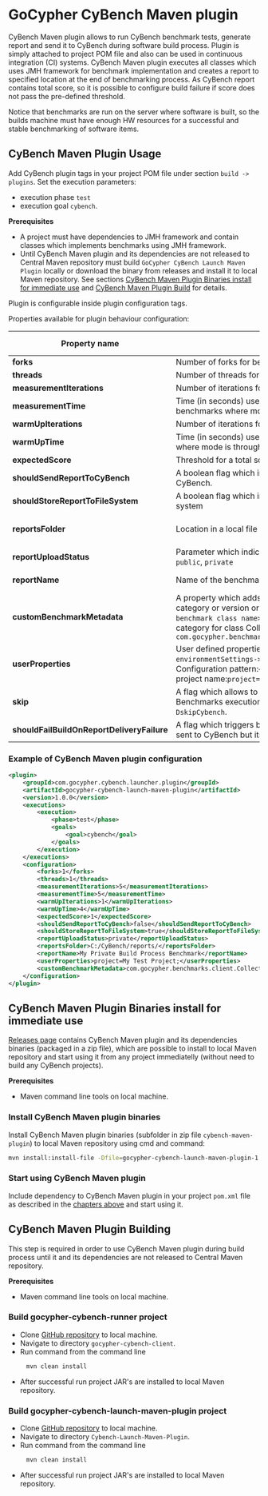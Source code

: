 # GoCypher CyBench Maven plugin

CyBench Maven plugin allows to run CyBench benchmark tests, generate report and send it to CyBench during software build process. Plugin is simply attached to project POM file and also can be used in continuous integration (CI) systems. CyBench Maven plugin executes all classes which uses JMH framework for benchmark implementation and creates a report to specified location at the end of benchmarking process. As CyBench report contains total score, so it is possible to configure build failure if score does not pass the pre-defined threshold.

Notice that benchmarks are run on the server where software is built, so the builds machine must have enough HW resources for a successful and stable benchmarking of software items.  

## CyBench Maven Plugin Usage

Add CyBench plugin tags in your project POM file under section `build -> plugins`. 
Set the execution parameters:
* execution phase `test` 
* execution goal `cybench`.

**Prerequisites**

* A project must have dependencies to JMH framework and contain classes which implements benchmarks using JMH framework.
* Until CyBench Maven plugin and its dependencies are not released to Central Maven repository must build `GoCypher CyBench Launch Maven Plugin` locally or download the binary from releases and install it to local Maven repository. See sections [CyBench Maven Plugin Binaries install for immediate use](#cybench-maven-plugin-binaries-install-for-immediate-use) and [CyBench Maven Plugin Build](#cybench-maven-plugin-building)  for details.

Plugin is configurable inside plugin configuration tags. 

Properties available for plugin behaviour configuration:

| Property name        | Description           | Default value  |
| ------------- |-------------| -----:|
| **forks**      | Number of forks for benchmark execution. |1 |
| **threads**      | Number of threads for each benchmark test.      |  1 |
| **measurementIterations**| Number of iterations for each benchmark.      |    5 |
| **measurementTime**| Time (in seconds) used for measurement execution (applies only for benchmarks where mode is throughput).     |    10 |
| **warmUpIterations**| Number of iterations for each benchmark warm-up.      |    3 |
| **warmUpTime**| Time (in seconds) used for warm-up execution (applies only for benchmarks where mode is throughput).     |    5 |
| **expectedScore**| Threshold for a total score. If report total score is lower then build fails.  |    -1 |
| **shouldSendReportToCyBench**| A boolean flag which indicates if the benchmark report should be sent to CyBench.  |    false |
| **shouldStoreReportToFileSystem** | A boolean flag which indicates if the benchmark report should be saved to file system | true |
| **reportsFolder**| Location in a local file system where reports shall be stored.  |    Current execution directory. |
| **reportUploadStatus**| Parameter which indicates if the report is public or private. Possible values: `public`, `private`  |   public  |
| **reportName**| Name of the benchmark report. |   CyBench Report  |
| **customBenchmarkMetadata**| A property which adds extra properties to the benchmarks report such as category or version or context. Configuration pattern is `<fully qualified benchmark class name>=<key1>:<value1>;<key2>:<value2>`. Example which adds category for class CollectionsBenchmarks: `com.gocypher.benchmarks.client.CollectionsBenchmarks=category:Collections;`   |   -  |
| **userProperties**| User defined properties which will be added to benchmarks report section `environmentSettings->userDefinedProperties` as key/value strings. Configuration pattern:`<key1>:<value1>;<key2>:<value2>`. Example which adds a project name:`project=My Test Project;` |   -  |
| **skip**| A flag which allows to skip benchmarks execution during build process. Benchmarks execution also can be skipped via JVM system property `-DskipCybench`. |   false  |
| **shouldFailBuildOnReportDeliveryFailure**| A flag which triggers build failure if the benchmark report was configured to be sent to CyBench but its delivery failed. |   false |

### Example of CyBench Maven plugin configuration

```xml
<plugin>
    <groupId>com.gocypher.cybench.launcher.plugin</groupId>
    <artifactId>gocypher-cybench-launch-maven-plugin</artifactId>
    <version>1.0.0</version>
    <executions>
        <execution>
            <phase>test</phase>
            <goals>
				<goal>cybench</goal>
            </goals>
        </execution>
    </executions>
    <configuration>
        <forks>1</forks>
        <threads>1</threads>
        <measurementIterations>5</measurementIterations>
        <measurementTime>5</measurementTime>
        <warmUpIterations>1</warmUpIterations>
        <warmUpTime>4</warmUpTime>
        <expectedScore>1</expectedScore>
        <shouldSendReportToCyBench>false</shouldSendReportToCyBench>
        <shouldStoreReportToFileSystem>true</shouldStoreReportToFileSystem>
        <reportUploadStatus>private</reportUploadStatus>
        <reportsFolder>C:/CyBench/reports/</reportsFolder>
        <reportName>My Private Build Process Benchmark</reportName>
        <userProperties>project=My Test Project;</userProperties>
        <customBenchmarkMetadata>com.gocypher.benchmarks.client.CollectionsBenchmarks=category:Collections;</customBenchmarkMetadata>		
    </configuration>
</plugin>
```

## CyBench Maven Plugin Binaries install for immediate use

[Releases page](#https://github.com/K2NIO/gocypher-cybench-maven/releases) contains CyBench Maven plugin and its dependencies binaries (packaged in a zip file), which are possible to install to local Maven repository and start using it from any project immediatelly (without need to build any CyBench projects).

**Prerequisites**

* Maven command line tools on local machine.

### Install CyBench Maven plugin binaries

Install CyBench Maven plugin binaries (subfolder in zip file `cybench-maven-plugin`) to local Maven repository using cmd and command:
```sh
mvn install:install-file -Dfile=gocypher-cybench-launch-maven-plugin-1.0.0.jar -DgroupId=com.gocypher.cybench.launcher.plugin -DartifactId=gocypher-cybench-launch-maven-plugin -Dversion=1.0.0  -Dpackaging=jar
```
### Start using CyBench Maven plugin

Include dependency to CyBench Maven plugin in your project `pom.xml` file as described in the [chapters above](#cybench-maven-plugin-usage) and start using it.

## CyBench Maven Plugin Building

This step is required in order to use CyBench Maven plugin during build process until it and its dependencies are not released to Central Maven repository.

**Prerequisites**

* Maven command line tools on local machine.


### Build gocypher-cybench-runner project

* Clone [GitHub repository](https://github.com/K2NIO/gocypher-cybench-java) to local machine.
* Navigate to directory `gocypher-cybench-client`.
* Run command from the command line 
```sh
     mvn clean install
```
* After successful run project JAR's are installed to local Maven repository.

### Build  gocypher-cybench-launch-maven-plugin project

* Clone [GitHub repository](https://github.com/K2NIO/gocypher-cybench-maven) to local machine.
* Navigate to directory `Cybench-Launch-Maven-Plugin`.
* Run command from the command line 
```sh
     mvn clean install
```
* After successful run project JAR's are installed to local Maven repository.

